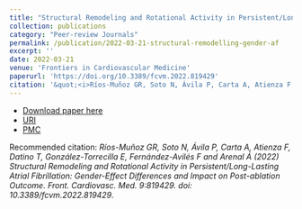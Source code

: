 ```yaml
---
title: "Structural Remodeling and Rotational Activity in Persistent/Long-Lasting Atrial Fibrillation: Gender-Effect Differences and Impact on Post-ablation Outcome"
collection: publications
category: "Peer-review Journals"
permalink: /publication/2022-03-21-structural-remodelling-gender-af
excerpt: ''
date: 2022-03-21
venue: 'Frontiers in Cardiovascular Medicine'
paperurl: 'https://doi.org/10.3389/fcvm.2022.819429'
citation: '&quot;<i>Ríos-Muñoz GR, Soto N, Ávila P, Carta A, Atienza F, Datino T, González-Torrecilla E, Fernández-Avilés F and Arenal Á (2022) Structural Remodeling and Rotational Activity in Persistent/Long-Lasting Atrial Fibrillation: Gender-Effect Differences and Impact on Post-ablation Outcome. Front. Cardiovasc. Med. 9:819429. doi: 10.3389/fcvm.2022.819429</i>.&quot;.'
---
```


* [Download paper here](https://doi.org/10.3389/fcvm.2022.819429)
* [URI](https://hdl.handle.net/10016/36412)
* [PMC](https://www.ncbi.nlm.nih.gov/pmc/articles/PMC8977980/)

Recommended citation: <i>Ríos-Muñoz GR, Soto N, Ávila P, Carta A, Atienza F, Datino T, González-Torrecilla E, Fernández-Avilés F and Arenal Á (2022) Structural Remodeling and Rotational Activity in Persistent/Long-Lasting Atrial Fibrillation: Gender-Effect Differences and Impact on Post-ablation Outcome. Front. Cardiovasc. Med. 9:819429. doi: 10.3389/fcvm.2022.819429</i>.
